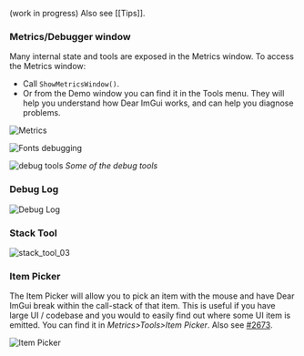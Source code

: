 (work in progress) Also see [[Tips]].

### Metrics/Debugger window

Many internal state and tools are exposed in the Metrics window. To access the Metrics window:
- Call `ShowMetricsWindow()`.
- Or from the Demo window you can find it in the Tools menu.
They will help you understand how Dear ImGui works, and can help you diagnose problems.

![Metrics](https://user-images.githubusercontent.com/8225057/191290900-87c7f347-d459-4192-8894-689c11b44e65.png)

![Fonts debugging](https://user-images.githubusercontent.com/8225057/135429892-0e41ef8d-33c5-4991-bcf6-f997a0bcfd6b.png)

![debug tools](https://user-images.githubusercontent.com/8225057/174845561-ee9ba6ad-9f48-478c-944d-85334aae0af7.png)
_Some of the debug tools_

### Debug Log

![Debug Log](https://user-images.githubusercontent.com/8225057/191291345-9bf5fae2-ff0f-462a-af4c-d85aaaf36318.png)

### Stack Tool

![stack_tool_03](https://user-images.githubusercontent.com/8225057/136235657-a0ea5665-dcd1-423f-9be6-dc3f8ced8f12.png)

### Item Picker

The Item Picker will allow you to pick an item with the mouse and have Dear ImGui break within the call-stack of that item. This is useful if you have large UI / codebase and you would to easily find out where some UI item is emitted. 
You can find it in _Metrics>Tools>Item Picker_. Also see [#2673](https://github.com/ocornut/imgui/issues/2673).

![Item Picker](https://user-images.githubusercontent.com/8225057/61412736-7d2e5b80-a89e-11e9-9bb3-54c097025abe.png)
